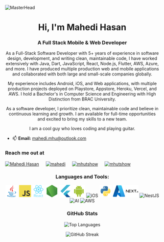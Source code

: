 ![MasterHead](https://coderflies.com/github.gif)

<h1 align="center">Hi, I'm Mahedi Hasan</h1>
<h3 align="center">A Full Stack Mobile & Web Developer</h3>

<p align="center">
As a Full-Stack Software Developer with 5+ years of experience in software design, development, and writing clean, maintainable code, I have worked extensively with Java, Dart, JavaScript, React, Node.js, Flutter, AWS, Azure, and more. I have produced multiple production web and mobile applications and collaborated with both large and small-scale companies globally.
</p>

<p align="center">
My experience includes Android, iOS, and Web applications, with multiple production projects deployed on Playstore, Appstore, Heroku, Vercel, and AWS. I hold a Bachelor's in Computer Science and Engineering with High Distinction from BRAC University.
</p>

<p align="center">
As a software developer, I prioritize clean, maintainable code and believe in continuous learning and growth. I am available for full-time opportunities and excited to bring my skills to a new team.
</p>

<p align="center">
I am a cool guy who loves coding and playing guitar.
</p>

- 📫 **Email:** mahedi.mhu@outlook.com

<h3 align="left">Reach me out at</h3>
<p align="left">
<a href="https://linkedin.com/in/mhutshow" target="blank"><img align="center" src="https://raw.githubusercontent.com/rahuldkjain/github-profile-readme-generator/master/src/images/icons/Social/linked-in-alt.svg" alt="Mahedi Hasan" height="30" width="40" /></a> &emsp;
<a href="https://fb.com/mhutshow" target="blank"><img align="center" src="https://raw.githubusercontent.com/rahuldkjain/github-profile-readme-generator/master/src/images/icons/Social/facebook.svg" alt="mahedi" height="30" width="40" /></a> &emsp;
<a href="https://www.instagram.com/mhutshow/" target="blank"><img align="center" src="https://raw.githubusercontent.com/rahuldkjain/github-profile-readme-generator/master/src/images/icons/Social/instagram.svg" alt="mhutshow" height="30" width="40" /></a> &emsp;
<a href="https://twitter.com/mhutshow" target="blank"><img align="center" src="https://raw.githubusercontent.com/rahuldkjain/github-profile-readme-generator/master/src/images/icons/Social/twitter.svg" alt="mhutshow" height="30" width="40" /></a>
</p>

<h3 align="center">Languages and Tools:</h3>
<p align="center">
  <img src="https://raw.githubusercontent.com/devicons/devicon/master/icons/java/java-original.svg" alt="Java" width="40" height="40"/>
  <img src="https://raw.githubusercontent.com/devicons/devicon/master/icons/javascript/javascript-original.svg" alt="JavaScript" width="40" height="40"/>
  <img src="https://raw.githubusercontent.com/devicons/devicon/master/icons/react/react-original-wordmark.svg" alt="React" width="40" height="40"/>
  <img src="https://raw.githubusercontent.com/devicons/devicon/master/icons/nodejs/nodejs-original.svg" alt="Node.js" width="40" height="40"/>
  <img src="https://raw.githubusercontent.com/devicons/devicon/master/icons/flutter/flutter-original.svg" alt="Flutter" width="40" height="40"/>
  <img src="https://raw.githubusercontent.com/devicons/devicon/master/icons/android/android-original.svg" alt="Android" width="40" height="40"/>
    <img src="https://pluspng.com/img-png/apple-ios-logo-png-apple-ios-1000.png" alt="iOS" width="40" height="40"/>
  <img src="https://raw.githubusercontent.com/devicons/devicon/master/icons/python/python-original.svg" alt="Python" width="40" height="40"/>
  <img src="https://raw.githubusercontent.com/devicons/devicon/master/icons/azure/azure-original.svg" alt="Azure" width="40" height="40"/>
  <img src="https://raw.githubusercontent.com/devicons/devicon/master/icons/nextjs/nextjs-original-wordmark.svg" alt="Next.js" width="40" height="40"/>
  <img src="https://seeklogo.com/images/N/nestjs-logo-09342F76C0-seeklogo.com.png" alt="NestJS" width="40" height="40"/>
  <img src="https://img.icons8.com/color/48/000000/artificial-intelligence.png" alt="AI" width="40" height="40"/>
  <img src="https://www.pngplay.com/wp-content/uploads/3/Amazon-Web-Services-AWS-Logo-Transparent-PNG.png" alt="AWS" width="40" height="40"/>
</p>

<h3 align="center">GitHub Stats</h3>

<p align="center">
  <img align="center" src="https://github-readme-stats.vercel.app/api/top-langs/?username=mhutshow&layout=compact&theme=radical" alt="Top Languages" />
</p>

<p align="center">
  <img align="center" src="https://github-readme-streak-stats.herokuapp.com/?user=mhutshow&theme=radical" alt="GitHub Streak" />
</p>
